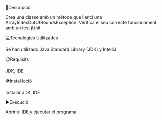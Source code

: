 📄Descripció

Crea una classe amb un mètode que llanci una ArrayIndexOutOfBoundsException.
Verifica el seu correcte funcionament amb un test jUnit.

💻Tecnologies Utilitzades

Se han utilizado Java Standard Library (JDK) y IntelliJ

📋Requisits

JDK, IDE

🛠️Instal·lació

Instalar JDK, IDE

▶️Execució

Abrir el IDE y ejecutar el programa
